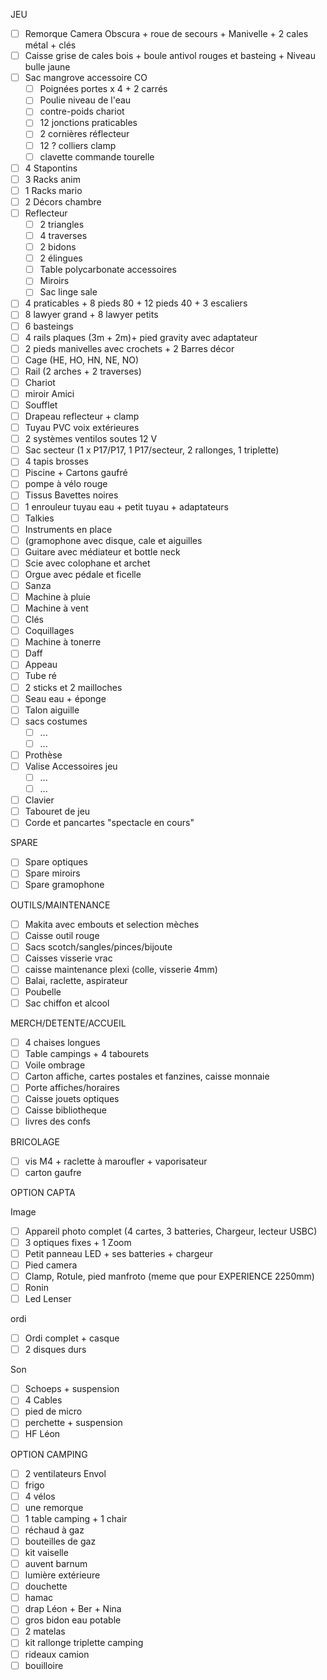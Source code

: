 JEU

 - [ ] Remorque Camera Obscura + roue de secours + Manivelle + 2 cales métal + clés
 - [ ] Caisse grise de cales bois + boule antivol rouges et basteing + Niveau bulle jaune
 - [ ] Sac mangrove accessoire CO
   - [ ] Poignées portes x 4 + 2 carrés
   - [ ] Poulie niveau de l'eau
   - [ ] contre-poids chariot
   - [ ] 12 jonctions praticables
   - [ ] 2 cornières réflecteur
   - [ ] 12 ? colliers clamp
   - [ ] clavette commande tourelle
 - [ ] 4 Stapontins
 - [ ] 3 Racks anim
 - [ ] 1 Racks mario
 - [ ] 2 Décors chambre
 - [ ] Reflecteur
   - [ ] 2 triangles
   - [ ] 4 traverses
   - [ ] 2 bidons
   - [ ] 2 élingues
   - [ ] Table polycarbonate accessoires
   - [ ] Miroirs
   - [ ] Sac linge sale
 - [ ] 4 praticables + 8 pieds 80 + 12 pieds 40 + 3 escaliers
 - [ ] 8 lawyer grand + 8 lawyer petits
 - [ ] 6 basteings
 - [ ] 4 rails plaques (3m + 2m)+ pied gravity avec adaptateur
 - [ ] 2 pieds manivelles avec crochets + 2 Barres décor
 - [ ] Cage (HE, HO, HN, NE, NO)
 - [ ] Rail (2 arches + 2 traverses)
 - [ ] Chariot
 - [ ] miroir Amici
 - [ ] Soufflet
 - [ ] Drapeau reflecteur + clamp
 - [ ] Tuyau PVC voix extérieures
 - [ ] 2 systèmes ventilos soutes 12 V
 - [ ] Sac secteur (1 x P17/P17, 1 P17/secteur, 2 rallonges, 1 triplette)
 - [ ] 4 tapis brosses
 - [ ] Piscine + Cartons gaufré
 - [ ] pompe à vélo rouge
 - [ ] Tissus Bavettes noires
 - [ ] 1 enrouleur tuyau eau + petit tuyau + adaptateurs
 - [ ] Talkies
 - [ ]  Instruments en place
   - [ ]  (gramophone avec disque, cale et aiguilles
   - [ ]  Guitare avec médiateur et bottle neck
   - [ ]  Scie avec colophane et archet
   - [ ]  Orgue avec pédale et ficelle
   - [ ]  Sanza
   - [ ]  Machine à pluie
   - [ ]  Machine à vent
   - [ ]  Clés
   - [ ]  Coquillages
   - [ ]  Machine à tonerre
   - [ ]  Daff
   - [ ]  Appeau
   - [ ]  Tube ré
   - [ ]  2 sticks et 2 mailloches
   - [ ]  Seau eau + éponge
   - [ ]  Talon aiguille
 - [ ] sacs costumes
   - [ ] ...
   - [ ] ...
 - [ ] Prothèse
 - [ ] Valise Accessoires jeu
   - [ ] ...
   - [ ] ...
 - [ ] Clavier
 - [ ] Tabouret de jeu
 - [ ] Corde et pancartes "spectacle en cours"

SPARE

 - [ ] Spare optiques
 - [ ] Spare miroirs
 - [ ] Spare gramophone
 
OUTILS/MAINTENANCE

 - [ ] Makita avec embouts et selection mèches
 - [ ] Caisse outil rouge
 - [ ] Sacs scotch/sangles/pinces/bijoute
 - [ ] Caisses visserie vrac
 - [ ] caisse maintenance plexi (colle, visserie 4mm)
 - [ ] Balai, raclette, aspirateur
 - [ ] Poubelle
 - [ ] Sac chiffon et alcool

MERCH/DETENTE/ACCUEIL

 - [ ] 4 chaises longues
 - [ ] Table campings + 4 tabourets
 - [ ] Voile ombrage
 - [ ] Carton affiche, cartes postales et fanzines, caisse monnaie
 - [ ] Porte affiches/horaires
 - [ ] Caisse jouets optiques
 - [ ] Caisse bibliotheque
 - [ ] livres des confs

BRICOLAGE

 - [ ]  vis M4 + raclette à maroufler + vaporisateur
 - [ ]  carton gaufre

OPTION CAPTA

Image

- [ ] Appareil photo complet (4 cartes, 3 batteries, Chargeur, lecteur USBC)
- [ ] 3 optiques fixes + 1 Zoom
- [ ] Petit panneau LED + ses batteries + chargeur
- [ ] Pied camera
- [ ] Clamp, Rotule, pied manfroto (meme que pour EXPERIENCE 2250mm)
- [ ] Ronin
- [ ] Led Lenser

ordi

- [ ] Ordi complet + casque
- [ ] 2 disques durs

Son
- [ ] Schoeps + suspension
- [ ] 4 Cables
- [ ] pied de micro
- [ ] perchette + suspension
- [ ] HF Léon

OPTION CAMPING

- [ ] 2 ventilateurs Envol
- [ ] frigo
- [ ] 4 vélos
- [ ] une remorque
- [ ] 1 table camping + 1 chair
- [ ] réchaud à gaz
- [ ] bouteilles de gaz
- [ ] kit vaiselle
- [ ] auvent barnum
- [ ] lumière extérieure
- [ ] douchette
- [ ] hamac
- [ ] drap Léon + Ber + Nina
- [ ] gros bidon eau potable
- [ ] 2 matelas
- [ ] kit rallonge triplette camping
- [ ] rideaux camion
- [ ] bouilloire
